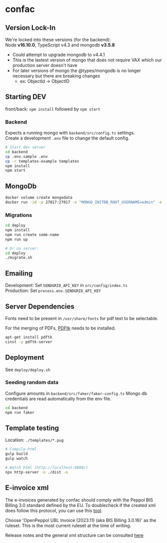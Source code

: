 confac
======

## Version Lock-In

We're locked into these versions (for the backend):  
Node **v16.10.0**, TypeScript v4.3 and mongodb **v3.5.8**  
- Could attempt to upgrade mongodb to v4.4.1
- This is the lastest version of mongo that does not require VAX which our production server doesn't have
- For later versions of mongo the @types/mongodb is no longer necessary but there are breaking changes
  - ex: ObjectId -> ObjectID


## Starting DEV

front/back: `npm install` followed by `npm start`

### Backend

Expects a running mongo with `backend/src/config.ts` settings.  
Create a development `.env` file to change the default config.

```bash
# Start dev server
cd backend
cp .env.sample .env
cp -r templates-example templates
npm install
npm start
```

## MongoDb

```bash
docker volume create mongodata
docker run -id -p 27017:27017 -e "MONGO_INITDB_ROOT_USERNAME=admin" -e "MONGO_INITDB_ROOT_PASSWORD=pwd" -v mongodata:/data/db --name confac-mongo mongo:3.6.3
```

### Migrations

```sh
cd deploy
npm install
npm run create some-name
npm run up

# Or on server:
cd deploy
./migrate.sh
```



## Emailing

Development: Set `SENDGRID_API_KEY` in `src/config/index.ts`  
Production: Set `process.env.SENDGRID_API_KEY`  



## Server Dependencies

Fonts need to be present in `/usr/share/fonts` for pdf text to be selectable.

For the merging of PDFs, [PDFtk](https://www.pdflabs.com/tools/pdftk-the-pdf-toolkit/) needs to be installed.

```bash
apt-get install pdftk
cinst -y pdftk-server
```


## Deployment

See `deploy/deploy.sh`


### Seeding random data

Configure amounts in `backend/src/faker/faker-config.ts`
Mongo db credentials are read automatically from the env file.

```sh
cd backend
npm run faker
```


## Template testing


Location: `./templates/*.pug`

```bash
# Compile html
gulp build
gulp watch

# Watch html (http://localhost:8080/)
npx http-server -o ./dist -o
```

## E-invoice xml

The e-invoices generated by confac should comply with the Peppol BIS Billing 3.0 standard defined by the EU.
To doublecheck if the created xml does follow this protocol, you can use this
[tool](https://ecosio.com/en/peppol-and-xml-document-validator/).

Choose 'OpenPeppol UBL Invoice (2023.11) (aka BIS Billing 3.0.16)' as the ruleset.
This is the most current ruleset at the time of writing.

Release notes and the general xml structure can be consulted [here](https://docs.peppol.eu/poacc/billing/3.0)
